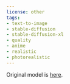 ```yaml
---
license: other
tags:
- text-to-image
- stable-diffusion
- stable-diffusion-xl
- quality
- anime
- realistic
- photorealistic
---
```


Original model is [here](https://civitai.com/models/442163/mala-anime-mix-nsfw-ponyxl).

